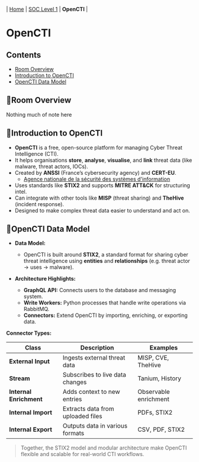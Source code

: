 | [Home](../README.md) | [SOC Level 1](../SOClevel1.md) | **OpenCTI** |

# OpenCTI

## Contents
- [Room Overview](#room-overview)
- [Introduction to OpenCTI](#introduction-to-opencti)
- [OpenCTI Data Model](#opencti-data-model)

## 📘Room Overview

Nothing much of note here



## 📘Introduction to OpenCTI

- **OpenCTI** is a free, open-source platform for managing Cyber Threat Intelligence (CTI).
- It helps organisations **store**, **analyse**, **visualise**, and **link** threat data (like malware, threat actors, IOCs).
- Created by **ANSSI** (France’s cybersecurity agency) and **CERT-EU**.
  - [Agence nationale de la sécurité des systèmes d'information](https://cyber.gouv.fr/)
- Uses standards like **STIX2** and supports **MITRE ATT&CK** for structuring intel.
- Can integrate with other tools like **MISP** (threat sharing) and **TheHive** (incident response).
- Designed to make complex threat data easier to understand and act on.


## 📘OpenCTI Data Model

- **Data Model:**
  - OpenCTI is built around **STIX2**, a standard format for sharing cyber threat intelligence using **entities** and **relationships** (e.g. threat actor → uses → malware).

- **Architecture Highlights:**
  - **GraphQL API:** Connects users to the database and messaging system.
  - **Write Workers:** Python processes that handle write operations via RabbitMQ.
  - **Connectors:** Extend OpenCTI by importing, enriching, or exporting data.

**Connector Types:**

  | Class                   | Description                       | Examples              |
  | ----------------------- | --------------------------------- | --------------------- |
  | **External Input**      | Ingests external threat data      | MISP, CVE, TheHive    |
  | **Stream**              | Subscribes to live data changes   | Tanium, History       |
  | **Internal Enrichment** | Adds context to new entries       | Observable enrichment |
  | **Internal Import**     | Extracts data from uploaded files | PDFs, STIX2           |
  | **Internal Export**     | Outputs data in various formats   | CSV, PDF, STIX2       |

> Together, the STIX2 model and modular architecture make OpenCTI flexible and scalable for real-world CTI workflows.
